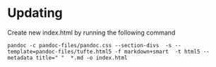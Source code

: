 # Updating
Create new index.html by running the following command

```
pandoc -c pandoc-files/pandoc.css --section-divs  -s --template=pandoc-files/tufte.html5 -f markdown+smart  -t html5 --metadata title=" "  *.md -o index.html
```
